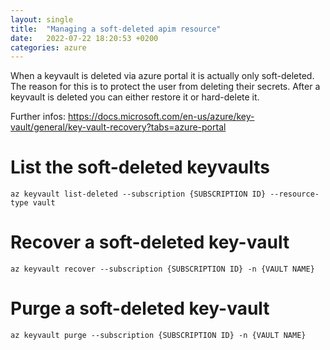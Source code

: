 ```yaml
---
layout: single
title:  "Managing a soft-deleted apim resource"
date:   2022-07-22 18:20:53 +0200
categories: azure
---
```


When a keyvault is deleted via azure portal it is actually only soft-deleted. The reason for this is to protect the user from deleting their secrets.
After a keyvault is deleted you can either restore it or hard-delete it.

Further infos: https://docs.microsoft.com/en-us/azure/key-vault/general/key-vault-recovery?tabs=azure-portal

# List the soft-deleted keyvaults
```
az keyvault list-deleted --subscription {SUBSCRIPTION ID} --resource-type vault
```

# Recover a soft-deleted key-vault
```
az keyvault recover --subscription {SUBSCRIPTION ID} -n {VAULT NAME}
```

# Purge a soft-deleted key-vault
```
az keyvault purge --subscription {SUBSCRIPTION ID} -n {VAULT NAME}
```

